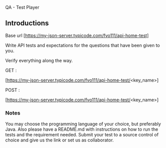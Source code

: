 QA - Test Player

## Introductions

Base url [https://my-json-server.typicode.com/fvo111/api-home-test]

Write API tests and expectations for the questions that have been given to you. 

Verify everything along the way.

GET : 

[https://my-json-server.typicode.com/fvo111/api-home-test/<key_name>]

POST : 

[https://my-json-server.typicode.com/fvo111/api-home-test/<key_name>]


### Notes

You may choose the programming language of your choice, but preferably Java. Also please have a README.md with instructions on how to run the tests and the requirement needed. Submit your test to a source control of choice and give us the link or set us as collaborator.
